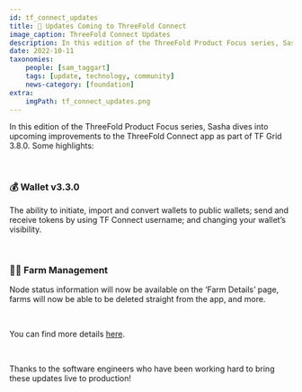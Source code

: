 ```yaml
---
id: tf_connect_updates
title: 📱 Updates Coming to ThreeFold Connect
image_caption: ThreeFold Connect Updates
description: In this edition of the ThreeFold Product Focus series, Sasha dives into upcoming improvements to the ThreeFold Connect app as part of TF Grid 3.8.0.
date: 2022-10-11
taxonomies:
    people: [sam_taggart]
    tags: [update, technology, community]
    news-category: [foundation]
extra:
    imgPath: tf_connect_updates.png
---
```


In this edition of the ThreeFold Product Focus series, Sasha dives into upcoming improvements to the ThreeFold Connect app as part of TF Grid 3.8.0. Some highlights:

<br/>

### 💰 Wallet v3.3.0
The ability to initiate, import and convert wallets to public wallets; send and receive tokens by using TF Connect username; and changing your wallet’s visibility.

<br/>

### 👩‍🌾 Farm Management
Node status information will now be available on the ‘Farm Details’ page, farms will now be able to be deleted straight from the app, and more.

<br/>

You can find more details [here](https://forum.threefold.io/t/tf-product-focus-tfconnect-app-tfgrid-v3-8-0/3409).

<br/>

Thanks to the software engineers who have been working hard to bring these updates live to production!
